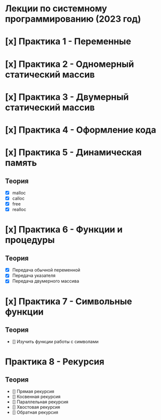 # Лекции по системному программированию (2023 год)


# [x] Практика 1 - Переменные 

# [x] Практика 2 - Одномерный статический массив

# [x] Практика 3 - Двумерный статический массив

# [x] Практика 4 - Оформление кода

# [x] Практика 5 - Динамическая память

## Теория
- [x] malloc
- [x] calloc
- [x] free
- [x] realloc

# [x] Практика 6 - Функции и процедуры

## Теория
- [x] Передача обычной переменной 
- [x] Передача указателя
- [x] Передача двумерного массива

# [x] Практика 7 - Символьные функции

## Теория
- [] Изучить функции работы с символами

# Практика 8 - Рекурсия

## Теория
- [] Прямая рекурсия
- [] Косвенная рекурсия
- [] Параллельная рекурсия
- [] Хвостовая рекурсия
- [] Обратная рекурсия   

